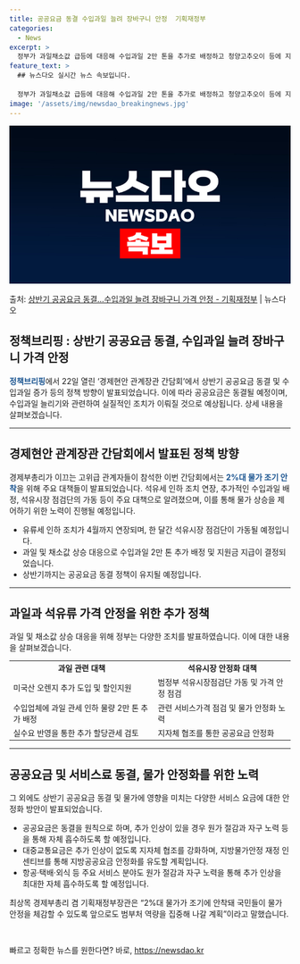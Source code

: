 ```yaml
---
title: 공공요금 동결 수입과일 늘려 장바구니 안정  기획재정부
categories:
  - News
excerpt: >
  정부가 과일채소값 급등에 대응해 수입과일 2만 톤을 추가로 배정하고 청양고추오이 등에 지원금을 주기로 했다.…
feature_text: >
  ## 뉴스다오 실시간 뉴스 속보입니다.

  정부가 과일채소값 급등에 대응해 수입과일 2만 톤을 추가로 배정하고 청양고추오이 등에 지원금을 주기로 했다.…
image: '/assets/img/newsdao_breakingnews.jpg'
---
```


![뉴스다오 속보](/assets/img/newsdao_breakingnews.jpg)

<p>출처: <a href="https://newsdao.kr/3206" rel="dofollow">상반기 공공요금 동결…수입과일 늘려 장바구니 가격 안정 - 기획재정부</a> | 뉴스다오</p>

<h2 data-ke-size="size26">정책브리핑 : 상반기 공공요금 동결, 수입과일 늘려 장바구니 가격 안정</h2>
<p data-ke-size="size16"><b><span style="color: #1a5490;">정책브리핑</span></b>에서 22일 열린 ‘경제현안 관계장관 간담회’에서 상반기 공공요금 동결 및 수입과일 증가 등의 정책 방향이 발표되었습니다. 이에 따라 공공요금은 동결될 예정이며, 수입과일 늘리기와 관련하여 실질적인 조치가 이뤄질 것으로 예상됩니다. 상세 내용을 살펴보겠습니다.</p>

<hr>

<h2 data-ke-size="size24">경제현안 관계장관 간담회에서 발표된 정책 방향</h2>

<p data-ke-size="size16">경제부총리가 이끄는 고위급 관계자들이 참석한 이번 간담회에서는 <b><span style="color: #1a5490;">2%대 물가 조기 안착</span></b>을 위해 주요 대책들이 발표되었습니다. 석유세 인하 조치 연장, 추가적인 수입과일 배정, 석유시장 점검단의 가동 등이 주요 대책으로 알려졌으며, 이를 통해 물가 상승을 제어하기 위한 노력이 진행될 예정입니다.</p>

<ul>
  <li>유류세 인하 조치가 4월까지 연장되며, 한 달간 석유시장 점검단이 가동될 예정입니다.</li>
  <li>과일 및 채소값 상승 대응으로 수입과일 2만 톤 추가 배정 및 지원금 지급이 결정되었습니다.</li>
  <li>상반기까지는 공공요금 동결 정책이 유지될 예정입니다.</li>
</ul>

<hr>

<h2 data-ke-size="size24">과일과 석유류 가격 안정을 위한 추가 정책</h2>
<p data-ke-size="size16">과일 및 채소값 상승 대응을 위해 정부는 다양한 조치를 발표하였습니다. 이에 대한 내용을 살펴보겠습니다.</p>

<table>
  <tr>
    <td style="text-align: center; height: 17px;"><b>과일 관련 대책</b></td>
    <td style="text-align: center; height: 17px;"><b>석유시장 안정화 대책</b></td>
  </tr>
  <tr>
    <td>미국산 오렌지 추가 도입 및 할인지원</td>
    <td>범정부 석유시장점검단 가동 및 가격 안정 점검</td>
  </tr>
  <tr>
    <td>수입업체에 과일 관세 인하 물량 2만 톤 추가 배정</td>
    <td>관련 서비스가격 점검 및 물가 안정화 노력</td>
  </tr>
  <tr>
    <td>실수요 반영을 통한 추가 할당관세 검토</td>
    <td>지자체 협조를 통한 공공요금 안정화</td>
  </tr>
</table>

<hr>

<h2 data-ke-size="size24">공공요금 및 서비스료 동결, 물가 안정화를 위한 노력</h2>
<p data-ke-size="size16">그 외에도 상반기 공공요금 동결 및 물가에 영향을 미치는 다양한 서비스 요금에 대한 안정화 방안이 발표되었습니다.</p>

<ul>
  <li>공공요금은 동결을 원칙으로 하며, 추가 인상이 있을 경우 원가 절감과 자구 노력 등을 통해 자체 흡수하도록 할 예정입니다.</li>
  <li>대중교통요금은 추가 인상이 없도록 지자체 협조를 강화하며, 지방물가안정 재정 인센티브를 통해 지방공공요금 안정화를 유도할 계획입니다.</li>
  <li>항공·택배·외식 등 주요 서비스 분야도 원가 절감과 자구 노력을 통해 추가 인상을 최대한 자체 흡수하도록 할 예정입니다.</li>
</ul>

<p data-ke-size="size16">최상목 경제부총리 겸 기획재정부장관은 “2%대 물가가 조기에 안착돼 국민들이 물가 안정을 체감할 수 있도록 앞으로도 범부처 역량을 집중해 나갈 계획”이라고 말했습니다.</p>

<p data-ke-size="size16">&nbsp;</p> 

빠르고 정확한 뉴스를 원한다면? 바로, <a href="https://newsdao.kr" rel="dofollow">https://newsdao.kr</a>


